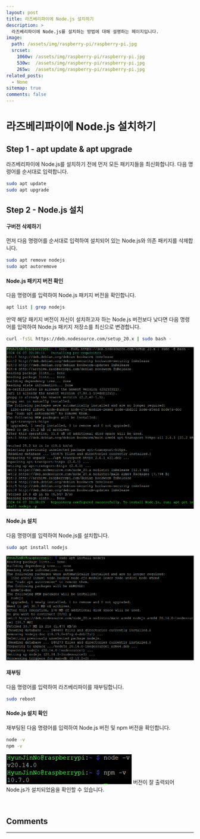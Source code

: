 ```yaml
---
layout: post
title: 라즈베리파이에 Node.js 설치하기
description: >
  라즈베리파이에 Node.js를 설치하는 방법에 대해 설명하는 페이지입니다.
image: 
  path: /assets/img/raspberry-pi/raspberry-pi.jpg
  srcset:
    1060w: /assets/img/raspberry-pi/raspberry-pi.jpg
    530w:  /assets/img/raspberry-pi/raspberry-pi.jpg
    265w:  /assets/img/raspberry-pi/raspberry-pi.jpg
related_posts:
  - None
sitemap: true
comments: false
---
```


# 라즈베리파이에 Node.js 설치하기

## Step 1 - apt update & apt upgrade
라즈베리파이에 Node.js를 설치하기 전에 먼저 모든 패키지들을 최신화합니다. 다음 명령어를 순서대로 입력합니다.
```bash
sudo apt update
sudo apt upgrade
```

## Step 2 - Node.js 설치

#### 구버전 삭제하기
먼저 다음 명령어를 순서대로 입력하여 설치되어 있는 Node.js와 의존 패키지를 삭제합니다.
```bash
sudo apt remove nodejs
sudo apt autoremove
```

#### Node.js 패키지 버전 확인
다음 명령어를 입력하여 Node.js 패키지 버전을 확인합니다.
```bash
apt list | grep nodejs
```
만약 해당 패키지 버전이 자신이 설치하고자 하는 Node.js 버전보다 낮다면 다음 명령어를 입력하여 Node.js 패키지 저장소를 최신으로 변경합니다.
```bash
curl -fsSL https://deb.nodesource.com/setup_20.x | sudo bash -
```
<img src="/assets/img/raspberry-pi/nodejs/nodejs1.png" alt="nodejs1.png" />

#### Node.js 설치
다음 명령어를 입력하여 Node.js를 설치합니다.
```bash
sudo apt install nodejs
```
<img src="/assets/img/raspberry-pi/nodejs/nodejs2.png" alt="nodejs2.png" />

#### 재부팅
다음 명령어를 입력하여 라즈베리파이를 재부팅합니다.
```bash
sudo reboot
```

#### Node.js 설치 확인
재부팅된 다음 명령어를 입력하여 Node.js 버전 및 npm 버전을 확인합니다.
```bash
node -v
npm -v
```
<img src="/assets/img/raspberry-pi/nodejs/nodejs3.png" alt="nodejs3.png" />    
버전이 잘 출력되어 Node.js가 설치되었음을 확인할 수 있습니다.

<br />
<br />
<br />

## Comments
<hr />
<script
  src="https://utteranc.es/client.js"
  repo="HyunJinNo/HyunJinNo.github.io"
  issue-term="pathname"
  theme="github-light"
  crossorigin="anonymous"
  async
></script>